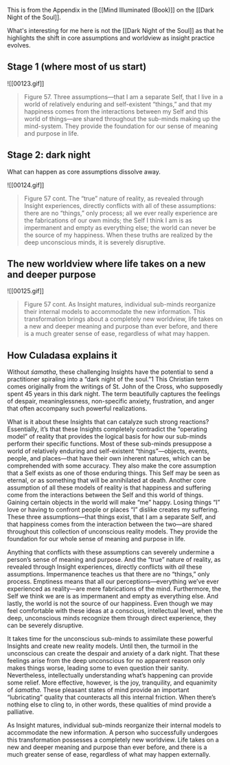 This is from the Appendix in the [[Mind Illuminated (Book)]] on the [[Dark Night of the Soul]].

What's interesting for me here is not the [[Dark Night of the Soul]] as that he highlights the shift in core assumptions and worldview as insight practice evolves.

## Stage 1 (where most of us start)

![[00123.gif]]

> Figure 57. Three assumptions—that I am a separate Self, that I live in a world of relatively enduring and self-existent “things,” and that my happiness comes from the interactions between my Self and this world of things—are shared throughout the sub-minds making up the mind-system. They provide the foundation for our sense of meaning and purpose in life.
## Stage 2: dark night

What can happen as core assumptions dissolve away.

![[00124.gif]]

> Figure 57 cont. The “true” nature of reality, as revealed through Insight experiences, directly conflicts with all of these assumptions: there are no “things,” only process; all we ever really experience are the fabrications of our own minds; the Self I think I am is as impermanent and empty as everything else; the world can never be the source of my happiness. When these truths are realized by the deep unconscious minds, it is severely disruptive.

## The new worldview where life takes on a new and deeper purpose

![[00125.gif]]


> Figure 57 cont. As Insight matures, individual sub-minds reorganize their internal models to accommodate the new information. This transformation brings about a completely new worldview, life takes on a new and deeper meaning and purpose than ever before, and there is a much greater sense of ease, regardless of what may happen.

## How Culadasa explains it

Without _śamatha_, these challenging Insights have the potential to send a practitioner spiraling into a “dark night of the soul.”1 This Christian term comes originally from the writings of St. John of the Cross, who supposedly spent 45 years in this dark night. The term beautifully captures the feelings of despair, meaninglessness, non-specific anxiety, frustration, and anger that often accompany such powerful realizations.

What is it about these Insights that can catalyze such strong reactions? Essentially, it’s that these Insights completely contradict the “operating model” of reality that provides the logical basis for how our sub-minds perform their specific functions. Most of these sub-minds presuppose a world of relatively enduring and self-existent “things”—objects, events, people, and places—that have their own inherent natures, which can be comprehended with some accuracy. They also make the core assumption that a Self exists as one of those enduring things. This Self may be seen as eternal, or as something that will be annihilated at death. Another core assumption of all these models of reality is that happiness and suffering come from the interactions between the Self and this world of things. Gaining certain objects in the world will make “me” happy. Losing things “I” love or having to confront people or places “I” dislike creates my suffering. These three assumptions—that things exist, that I am a separate Self, and that happiness comes from the interaction between the two—are shared throughout this collection of unconscious reality models. They provide the foundation for our whole sense of meaning and purpose in life.

Anything that conflicts with these assumptions can severely undermine a person’s sense of meaning and purpose. And the “true” nature of reality, as revealed through Insight experiences, directly conflicts with _all_ these assumptions. Impermanence teaches us that there are no “things,” only process. Emptiness means that all our perceptions—everything we’ve ever experienced as reality—are mere fabrications of the mind. Furthermore, the Self we think we are is as impermanent and empty as everything else. And lastly, the world is not the source of our happiness. Even though we may feel comfortable with these ideas at a conscious, intellectual level, when the deep, unconscious minds recognize them through direct experience, they can be severely disruptive.

It takes time for the unconscious sub-minds to assimilate these powerful Insights and create new reality models. Until then, the turmoil in the unconscious can create the despair and anxiety of a dark night. That these feelings arise from the deep unconscious for no apparent reason only makes things worse, leading some to even question their sanity. Nevertheless, intellectually understanding what’s happening can provide some relief. More effective, however, is the joy, tranquility, and equanimity of _śamatha._ These pleasant states of mind provide an important “lubricating” quality that counteracts all this internal friction. When there’s nothing else to cling to, in other words, these qualities of mind provide a palliative.

As Insight matures, individual sub-minds reorganize their internal models to accommodate the new information. A person who successfully undergoes this transformation possesses a completely new worldview. Life takes on a new and deeper meaning and purpose than ever before, and there is a much greater sense of ease, regardless of what may happen externally.